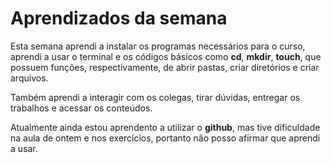 # Aprendizados da semana

Esta semana aprendi a instalar os programas necessários para o curso, aprendi a usar o terminal e os códigos básicos como **cd**, **mkdir**, **touch**, que possuem funções, respectivamente, de abrir pastas, criar diretórios e criar arquivos. 

Também aprendi a interagir com os colegas, tirar dúvidas, entregar os trabalhos e acessar os conteúdos.

Atualmente ainda estou aprendento a utilizar o **github**, mas tive dificuldade na aula de ontem e nos exercícios, portanto não posso afirmar que aprendi a usar. 


